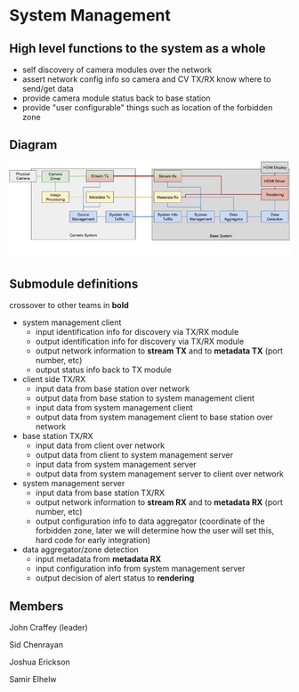 # System Management

## High level functions to the system as a whole

- self discovery of camera modules over the network
- assert network config info so camera and CV TX/RX know where to send/get data
- provide camera module status back to base station
- provide "user configurable" things such as location of the forbidden zone

## Diagram

![Top level diagram](../media/top_level_diagram.jpg)

## Submodule definitions
crossover to other teams in **bold**

- system management client
  - input identification info for discovery via TX/RX module
  - output identification info for discovery via TX/RX module
  - output network information to **stream TX** and to **metadata TX** (port number, etc)
  - output status info back to TX module
- client side TX/RX
  - input data from base station over network
  - output data from base station to system management client 
  - input data from system management client
  - output data from system management client to base station over network
- base station TX/RX
  - input data from client over network
  - output data from client to system management server
  - input data from system management server
  - output data from system management server to client over network
- system management server
  - input data from base station TX/RX
  - output network information to **stream RX** and to **metadata RX** (port number, etc)
  - output configuration info to data aggregator (coordinate of the forbidden zone, later we will determine how the user will set this, hard code for early integration)
- data aggregator/zone detection
  - input metadata from **metadata RX**
  - input configuration info from system management server
  - output decision of alert status to **rendering**

## Members
John Craffey (leader)

Sid Chenrayan

Joshua Erickson

Samir Elhelw
